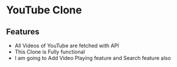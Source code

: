 # YouTube Clone

## Features

- All Videos of YouTube are fetched with API
- This Clone is Fully functional
- I am going to Add Video Playing feature and Search feature also